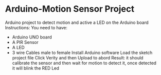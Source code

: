 # Arduino-Motion Sensor Project
Arduino project to detect motion and active a LED on the Arduino board
Instructions:
You need to have:
- Arduino UNO board
- A PIR Sensor
- A LED
- 3 wire Cables male to female
Install Arduino software
Load the sketch project file
Click Verity and then Upload to abord
Result: it should calibrate the sensor and then wait for motion to detect it, once detected it will blink the RED Led